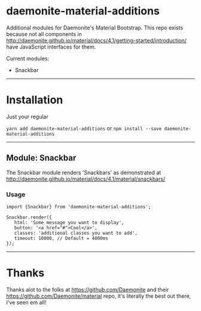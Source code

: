 # daemonite-material-additions
Additional modules for Daemonite's Material Bootstrap. This repo exists because not all components in http://daemonite.github.io/material/docs/4.1/getting-started/introduction/ have JavaScript interfaces for them.

Current modules:
- Snackbar

<hr>

# Installation

Just your regular

`yarn add daemonite-material-additions`
or
`npm install --save daemonite-material-additions`

<hr>

## Module: Snackbar
The Snackbar module renders 'Snackbars' as demonstrated at http://daemonite.github.io/material/docs/4.1/material/snackbars/


### Usage
`import {Snackbar} from 'daemonite-material-additions';`

```
Snackbar.render({
   html: 'Some message you want to display',
   button: '<a href="#">Cool</a>',
   classes: 'additional classes you want to add',
   timeout: 10000, // Default = 4000ms
});
```

<hr>

# Thanks
Thanks alot to the folks at https://github.com/Daemonite and their https://github.com/Daemonite/material repo, it's literally the best out there, I've seen em all! 
